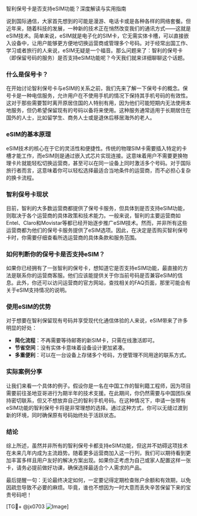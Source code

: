 智利保号卡是否支持eSIM功能？深度解读与实用指南

说到国际通信，大家首先想到的可能是漫游、电话卡或是各种各样的网络套餐。但近年来，随着科技的发展，一种新的技术正在悄然改变我们的通讯方式——这就是eSIM技术。简单来说，eSIM就是电子化的SIM卡，它无需实体卡槽，可以直接嵌入设备中，让用户能够更方便地切换运营商或管理多个号码。对于经常出国工作、学习或者旅行的人来说，eSIM无疑是一个福音。那么问题来了：智利的保号卡（即保留号码的服务）是否支持eSIM功能呢？今天我们就来详细聊聊这个话题。

### 什么是保号卡？

在开始讨论智利保号卡与eSIM的关系之前，我们先来了解一下保号卡的概念。保号卡是一种电信服务，允许用户在不使用手机的情况下保持其手机号码的有效性。这对于那些需要暂时离开原居住国的人特别有用，因为他们可能短期内无法使用本地服务，但仍希望保留现有的号码以备将来使用。这种服务通常适用于长期居住在国外的人士，比如留学生、商务人士或是退休后移居海外的老人。

### eSIM的基本原理

eSIM技术的核心在于它的灵活性和便捷性。传统的物理SIM卡需要插入特定的卡槽才能工作，而eSIM则是通过嵌入式芯片实现连接。这意味着用户不需要更换物理卡片就能轻松切换运营商，甚至可以在同一设备上同时激活多个号码。对于国际旅行者而言，这意味着你可以轻松选择最适合当地条件的运营商，而不必担心复杂的换卡流程。

### 智利保号卡现状

目前，智利的大多数运营商都提供了保号卡服务，但具体到是否支持eSIM功能，则取决于各个运营商的具体政策和技术能力。一般来说，智利的主要运营商如Entel、Claro和Movistar等都已经开始逐步推广eSIM技术。然而，并非所有这些运营商都为他们的保号卡服务提供了eSIM选项。因此，在决定是否购买智利保号卡时，你需要仔细查看所选运营商的具体条款和服务范围。

### 如何判断你的保号卡是否支持eSIM？

如果你已经拥有了一张智利的保号卡，想知道它是否支持eSIM功能，最直接的方法是联系你的运营商客服。他们应该能提供关于你当前号码是否兼容eSIM的信息。此外，你还可以访问运营商的官方网站，查找相关的FAQ页面，那里可能会有关于eSIM支持情况的说明。

### 使用eSIM的优势

对于想要在智利保留现有号码并享受现代化通信体验的人来说，eSIM带来了许多明显的好处：

- **简化流程**：不再需要等待邮寄的新SIM卡，只需在线激活即可。
- **节省空间**：没有实体卡意味着设备设计更加紧凑。
- **多重便利**：可以在一台设备上存储多个号码，方便管理不同用途的联系方式。
  
### 实际案例分享

让我们来看一个具体的例子。假设你是一名在中国工作的智利籍工程师，因为项目需要前往圣地亚哥进行为期半年的技术支援。在此期间，你仍然需要与中国团队保持密切联系，但又不想放弃自己的智利手机号码。在这种情况下，申请一张带有eSIM功能的智利保号卡将是非常理想的选择。通过这种方式，你可以无缝过渡到新的环境，同时确保原有号码始终处于活跃状态。

### 结论

综上所述，虽然并非所有的智利保号卡都支持eSIM功能，但这并不妨碍这项技术在未来几年内成为主流趋势。随着更多运营商加入这一行列，我们可以期待看到更加丰富多样且用户友好的解决方案出现。如果你正考虑为自己或家人配置这样一张卡，请务必提前做好功课，确保选择最适合个人需求的产品。

最后提醒一句：无论最终决定如何，一定要记得定期检查账户余额和有效期，以免因疏忽导致不必要的麻烦。毕竟，谁也不想因为一时大意而丢失辛苦保留下来的宝贵号码吧！

[TG💪+ @jx0703 ![Image](https://github.com/user-attachments/assets/dbca1d08-cadb-493c-b0ec-ad6f7a83f270)]